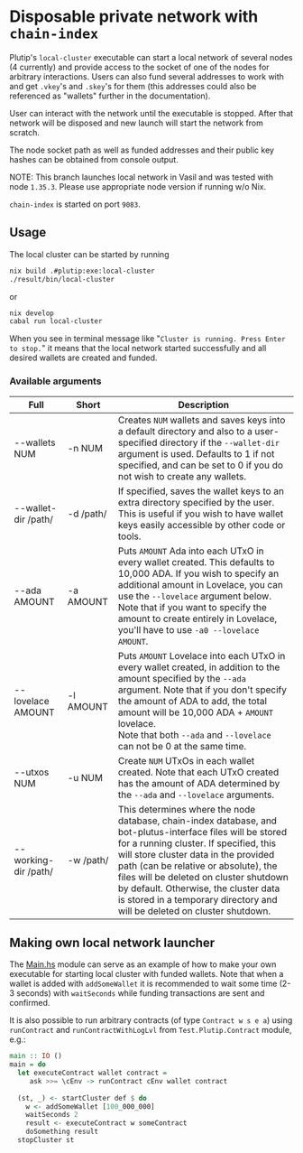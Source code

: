 # Disposable private network with `chain-index`

Plutip's `local-cluster` executable can start a local network of several nodes (4 currently) and provide access to the socket of one of the nodes for arbitrary interactions. Users can also fund several addresses to work with and get `.vkey`'s and `.skey`'s for them (this addresses could also be referenced as "wallets" further in the documentation).

User can interact with the network until the executable is stopped. After that network will be disposed and new launch will start the network from scratch.

The node socket path as well as funded addresses and their public key hashes can be obtained from console output.

NOTE: This branch launches local network in Vasil and was tested with node `1.35.3`. Please use appropriate node version if running w/o Nix.

`chain-index` is started on port `9083`. 

## Usage

The local cluster can be started by running

```bash
nix build .#plutip:exe:local-cluster  
./result/bin/local-cluster
```

or

```bash
nix develop
cabal run local-cluster
```

When you see in terminal message like "`Cluster is running. Press Enter to stop.`" it means that the local network started successfully and all desired wallets are created and funded.

### Available arguments

Full | Short | Description
--- | ---  | ---
--wallets NUM | -n NUM | Creates `NUM` wallets and saves keys into a default directory and also to a user-specified directory if the `--wallet-dir` argument is used. Defaults to 1 if not specified, and can be set to 0 if you do not wish to create any wallets.
--wallet-dir /path/ | -d /path/ | If specified, saves the wallet keys to an extra directory specified by the user. This is useful if you wish to have wallet keys easily accessible by other code or tools.
--ada AMOUNT | -a AMOUNT | Puts `AMOUNT` Ada into each UTxO in every wallet created. This defaults to 10,000 ADA. If you wish to specify an additional amount in Lovelace, you can use the `--lovelace` argument below. Note that if you want to specify the amount to create entirely in Lovelace, you'll have to use `-a0 --lovelace AMOUNT`.
--lovelace AMOUNT | -l AMOUNT | Puts `AMOUNT` Lovelace into each UTxO in every wallet created, in addition to the amount specified by the `--ada` argument. Note that if you don't specify the amount of ADA to add, the total amount will be 10,000 ADA + `AMOUNT` lovelace. <br /> Note that both `--ada` and `--lovelace` can not be 0 at the same time.
--utxos NUM | -u NUM | Create `NUM` UTxOs in each wallet created. Note that each UTxO created has the amount of ADA determined by the `--ada` and `--lovelace` arguments.
--working-dir /path/ | -w /path/ | This determines where the node database, chain-index database, and bot-plutus-interface files will be stored for a running cluster. If specified, this will store cluster data in the provided path (can be relative or absolute), the files will be deleted on cluster shutdown by default. Otherwise, the cluster data is stored in a temporary directory and will be deleted on cluster shutdown.

## Making own local network launcher

The [Main.hs](Main.hs) module can serve as an example of how to make your own executable for starting local cluster with funded wallets. Note that when a wallet is added with `addSomeWallet` it is recommended to wait some time (2-3 seconds) with `waitSeconds` while funding transactions are sent and confirmed.

It is also possible to run arbitrary contracts (of type `Contract w s e a`) using `runContract` and `runContractWithLogLvl` from `Test.Plutip.Contract` module, e.g.:

```haskell
main :: IO ()
main = do
  let executeContract wallet contract =
     ask >>= \cEnv -> runContract cEnv wallet contract
     
  (st, _) <- startCluster def $ do
    w <- addSomeWallet [100_000_000]
    waitSeconds 2
    result <- executeContract w someContract
    doSomething result
  stopCluster st
```
